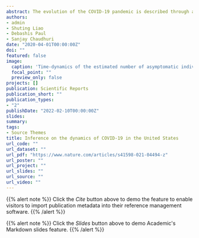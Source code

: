 ```yaml
---
abstract: The evolution of the COVID-19 pandemic is described through a time-dependent stochastic dynamic model in discrete time. The proposed multi-compartment model is expressed through a system of difference equations. Information on the social distancing measures and diagnostic testing rates are incorporated to characterize the dynamics of the various compartments of the model. In contrast with conventional epidemiological models, the proposed model involves interpretable temporally static and dynamic epidemiological rate parameters. A model fitting strategy built upon nonparametric smoothing is employed for estimating the time-varying parameters, while profiling over the time-independent parameters. Confidence bands of the parameters are obtained through a residual bootstrap procedure. A key feature of the methodology is its ability to estimate latent unobservable compartments such as the number of asymptomatic but infected individuals who are known to be the key vectors of COVID-19 spread. The nature of the disease dynamics is further quantified by relevant epidemiological markers that make use of the estimates of latent compartments. The methodology is applied to understand the true extent and dynamics of the pandemic in various states within the United States (US).
authors:
- admin
- Shuting Liao
- Debashis Paul
- Sanjay Chaudhuri
date: "2020-04-01T00:00:00Z"
doi: ""
featured: false
image:
  caption: 'Time-dynamics of the estimated number of asymptomatic individuals latent in the population'
  focal_point: ""
  preview_only: false
projects: []
publication: Scientific Reports
publication_short: ""
publication_types:
- "2"
publishDate: "2022-02-10T00:00:00Z"
slides: 
summary: 
tags: 
- Source Themes
title: Inference on the dynamics of COVID-19 in the United States
url_code: ""
url_dataset: ""
url_pdf: "https://www.nature.com/articles/s41598-021-04494-z"
url_poster: ""
url_project: ""
url_slides: ""
url_source: ""
url_video: ""
---
```


{{% alert note %}}
Click the *Cite* button above to demo the feature to enable visitors to import publication metadata into their reference management software.
{{% /alert %}}

{{% alert note %}}
Click the *Slides* button above to demo Academic's Markdown slides feature.
{{% /alert %}}


